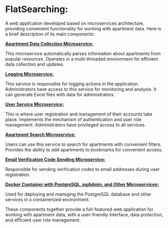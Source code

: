 # **FlatSearching:**

A web application developed based on microservices architecture, providing convenient functionality for working with apartment data. Here is a brief description of its main components:

**[Apartment Data Collection Microservice:](https://github.com/DmitrySkachkov10/FlatSearching/tree/master/parser-service)**

This microservice automatically parses information about apartments from popular resources.
Operates in a multi-threaded environment for efficient data collection and updates.

**[Logging Microservice:](#)**

This service is responsible for logging actions in the application.
Administrators have access to this service for monitoring and analysis.
It can generate Excel files with data for administrators.

**[User Service Microservice:](#)**

This is where user registration and management of their accounts take place.
Implements the mechanism of authentication and user role management.
Administrators have privileged access to all services.

**[Apartment Search Microservice:](#)**

Users can use this service to search for apartments with convenient filters.
Provides the ability to add apartments to bookmarks for convenient access.

**[Email Verification Code Sending Microservice:](#)**

Responsible for sending verification codes to email addresses during user registration.

**[Docker Container with PostgreSQL, pgAdmin, and Other Microservices:](#)**

Used for deploying and managing the PostgreSQL database and other services in a containerized environment.

These components together provide a full-featured web application for working with apartment data, with a user-friendly interface, data protection, and efficient user role management.
